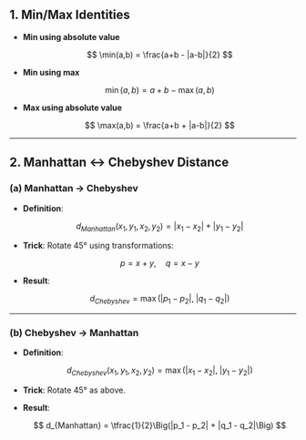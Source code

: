 ## 1. Min/Max Identities

* **Min using absolute value**

  $$
  \min(a,b) = \frac{a+b - |a-b|}{2}
  $$

* **Min using max**

  $$
  \min(a,b) = a + b - \max(a,b)
  $$

* **Max using absolute value**

  $$
  \max(a,b) = \frac{a+b + |a-b|}{2}
  $$

---

## 2. Manhattan ↔ Chebyshev Distance

### (a) Manhattan → Chebyshev

* **Definition**:

  $$
  d_{Manhattan}(x_1,y_1,x_2,y_2) = |x_1 - x_2| + |y_1 - y_2|
  $$

* **Trick**: Rotate 45° using transformations:

  $$
  p = x+y, \quad q = x-y
  $$

* **Result**:

  $$
  d_{Chebyshev} = \max\big(|p_1 - p_2|,\; |q_1 - q_2|\big)
  $$

---

### (b) Chebyshev → Manhattan

* **Definition**:

  $$
  d_{Chebyshev}(x_1,y_1,x_2,y_2) = \max(|x_1 - x_2|,\; |y_1 - y_2|)
  $$

* **Trick**: Rotate 45° as above.

* **Result**:

  $$
  d_{Manhattan} = \tfrac{1}{2}\Big(|p_1 - p_2| + |q_1 - q_2|\Big)
  $$

